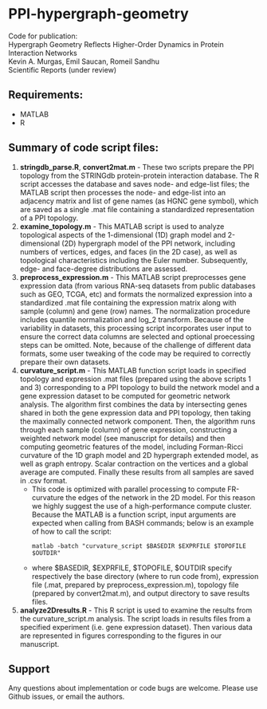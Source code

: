 # PPI-hypergraph-geometry
Code for publication:\
Hypergraph Geometry Reflects Higher-Order Dynamics in Protein Interaction Networks\
Kevin A. Murgas, Emil Saucan, Romeil Sandhu\
Scientific Reports (under review)

## Requirements:
- MATLAB
- R

## Summary of code script files:
1. **stringdb_parse.R**, **convert2mat.m** - These two scripts prepare the PPI topology from the STRINGdb protein-protein interaction database. The R script accesses the database and saves node- and edge-list files; the MATLAB script then processes the node- and edge-list into an adjacency matrix and list of gene names (as HGNC gene symbol), which are saved as a single .mat file containing a standardized representation of a PPI topology.
2. **examine_topology.m** - This MATLAB script is used to analyze topological aspects of the 1-dimensional (1D) graph model and 2-dimensional (2D) hypergraph model of the PPI network, including numbers of vertices, edges, and faces (in the 2D case), as well as topological characteristics including the Euler number. Subsequently, edge- and face-degree distributions are assessed.
3. **preprocess_expression.m** - This MATLAB script preprocesses gene expression data (from various RNA-seq datasets from public databases such as GEO, TCGA, etc) and formats the normalized expression into a standardized .mat file containing the expression matrix along with sample (column) and gene (row) names. The normalization procedure includes quantile normalization and log_2 transform. Because of the variability in datasets, this processing script incorporates user input to ensure the correct data columns are selected and optional proecessing steps can be omitted. Note, because of the challenge of different data formats, some user tweaking of the code may be required to correctly prepare their own datasets.
4. **curvature_script.m** - This MATLAB function script loads in specified topology and expression .mat files (prepared using the above scripts 1 and 3) corresponding to a PPI topology to build the network model and a gene expression dataset to be computed for geometric network analysis. The algorithm first combines the data by intersecting genes shared in both the gene expression data and PPI topology, then taking the maximally connected network component. Then, the algorithm runs through each sample (column) of gene expression, constructing a weighted network model (see manuscript for details) and then computing geometric features of the model, including Forman-Ricci curvature of the 1D graph model and 2D hypergraph extended model, as well as graph entropy. Scalar contraction on the vertices and a global average are computed. Finally these results from all samples are saved in .csv format.
   * This code is optimized with parallel processing to compute FR-curvature the edges of the network in the 2D model. For this reason we highly suggest the use of a high-performance compute cluster. Because the MATLAB is a function script, input arguments are expected when calling from BASH commands; below is an example of how to call the script:
      ```console
      matlab -batch "curvature_script $BASEDIR $EXPRFILE $TOPOFILE $OUTDIR"
      ```
   * where $BASEDIR, $EXPRFILE, $TOPOFILE, $OUTDIR specify respectively the base directory (where to run code from), expression file (.mat, prepared by preprocess_expression.m), topology file (prepared by convert2mat.m), and output directory to save results files.
5. **analyze2Dresults.R** - This R script is used to examine the results from the curvature_script.m analysis. The script loads in results files from a specified experiment (i.e. gene expression dataset). Then various data are represented in figures corresponding to the figures in our manuscript.

## Support
Any questions about implementation or code bugs are welcome. Please use Github issues, or email the authors.
